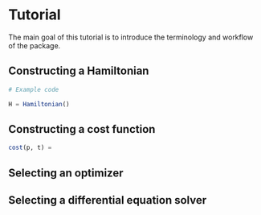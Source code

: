 # Tutorial

The main goal of this tutorial is to introduce the terminology and workflow of the package.

## Constructing a Hamiltonian

```julia
# Example code

H = Hamiltonian()
```

## Constructing a cost function

```julia
cost(p, t) = 
```

## Selecting an optimizer

## Selecting a differential equation solver

